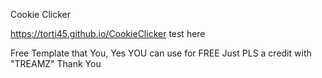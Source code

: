 Cookie Clicker

https://torti45.github.io/CookieClicker test here

Free Template that You, Yes YOU can use for FREE
Just PLS a credit with "TREAMZ"
Thank You
